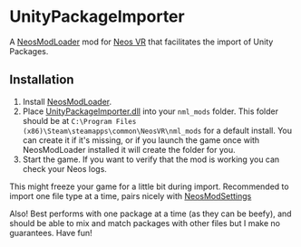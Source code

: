# UnityPackageImporter

A [NeosModLoader](https://github.com/zkxs/NeosModLoader) mod for [Neos VR](https://neos.com/) that facilitates the import of Unity Packages.

## Installation
1. Install [NeosModLoader](https://github.com/zkxs/NeosModLoader).
1. Place [UnityPackageImporter.dll](https://github.com/dfgHiatus/NeosUnityPackagesImporter/releases/download/v1.0.0/unityPackageExtractor.rar) into your `nml_mods` folder. This folder should be at `C:\Program Files (x86)\Steam\steamapps\common\NeosVR\nml_mods` for a default install. You can create it if it's missing, or if you launch the game once with NeosModLoader installed it will create the folder for you.
1. Start the game. If you want to verify that the mod is working you can check your Neos logs.

This might freeze your game for a little bit during import. Recommended to import one file type at a time, pairs nicely with [NeosModSettings](https://github.com/badhaloninja/NeosModSettings)

Also! Best performs with one package at a time (as they can be beefy), and should be able to mix and match packages with other files but I make no guarantees. Have fun!
